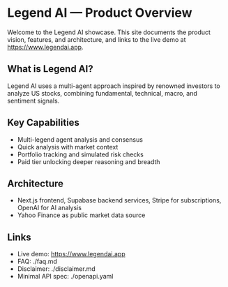 # Legend AI — Product Overview

Welcome to the Legend AI showcase. This site documents the product vision, features,
and architecture, and links to the live demo at https://www.legendai.app.

## What is Legend AI?
Legend AI uses a multi-agent approach inspired by renowned investors to analyze US stocks,
combining fundamental, technical, macro, and sentiment signals.

## Key Capabilities
- Multi-legend agent analysis and consensus
- Quick analysis with market context
- Portfolio tracking and simulated risk checks
- Paid tier unlocking deeper reasoning and breadth

## Architecture
- Next.js frontend, Supabase backend services, Stripe for subscriptions, OpenAI for AI analysis
- Yahoo Finance as public market data source

## Links
- Live demo: https://www.legendai.app
- FAQ: ./faq.md
- Disclaimer: ./disclaimer.md
- Minimal API spec: ./openapi.yaml
